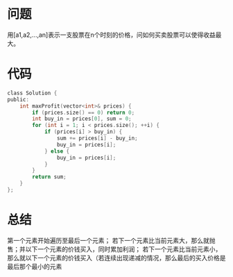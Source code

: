 # 问题 #
用[a1,a2,...,an]表示一支股票在n个时刻的价格，问如何买卖股票可以使得收益最大。
# 代码 #
```C
class Solution {
public:
    int maxProfit(vector<int>& prices) {
        if (prices.size() == 0) return 0;
        int buy_in = prices[0], sum = 0;
        for (int i = 1; i < prices.size(); ++i) {
            if (prices[i] > buy_in) {
                sum += prices[i] - buy_in;
                buy_in = prices[i];
            } else {
                buy_in = prices[i];
            }
        }
        return sum;
    }
};
```
# 总结 #
第一个元素开始遍历至最后一个元素；
若下一个元素比当前元素大，那么就抛售；并以下一个元素的价钱买入，同时累加利润；
若下一个元素比当前元素小，那么就以下一个元素的价钱买入（若连续出现递减的情况，那么最后的买入价格是最后那个最小的元素